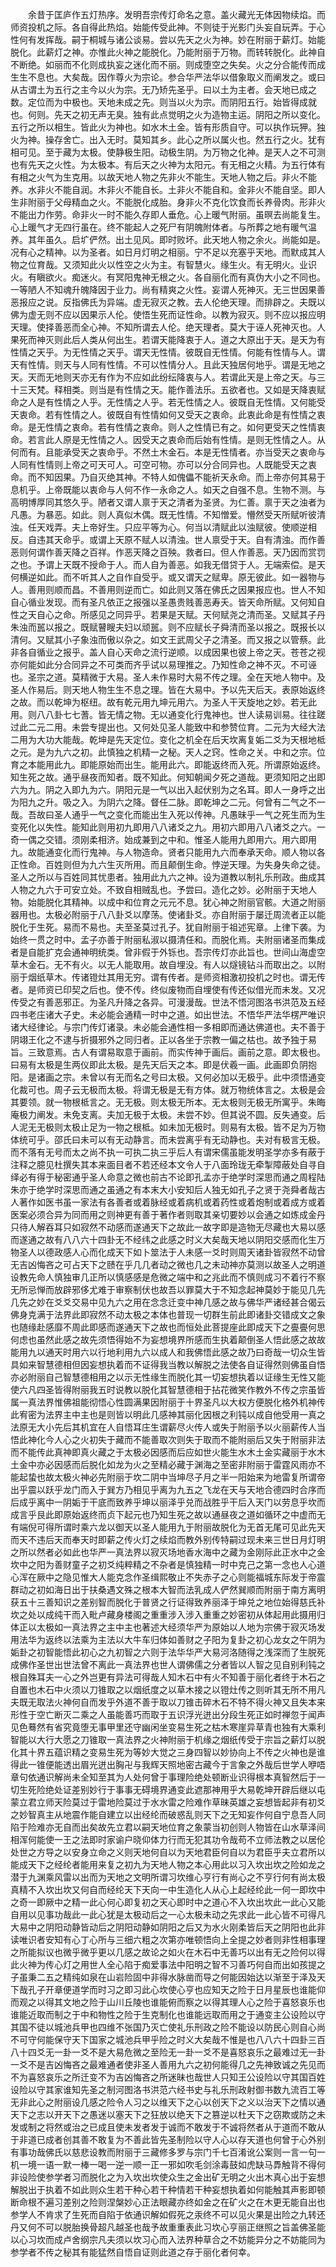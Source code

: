 <!-- { "loadSidebar": true } -->
　　余昔于匡庐作五灯热序。发明吾宗传灯命名之意。盖火藏光无体因物续焰。而师资投机之际。各自得此热焰。始能传受此神。不则徒于光影门头妄自玩弄。于心性何有发挥哉。嗣于桐城与诸公谈易。尝以先天之火为神。妙在附丽于薪灯。始能脱化。此薪灯之神。亦惟此火神之能脱化。乃能附丽于万物。而转转脱化。此神自不断绝。如丽而不化则成执妄之迷化而不丽。则成堕空之失矣。火之分合能传而成生生不息也。大矣哉。因作尊火为宗论。参合华严法华以借象取义而阐发之。或曰从古谓土为五行之主今以火为宗。无乃矫先圣乎。曰以土为主者。会天地已成之数。定位而为中极也。天地未成之先。则当以火为宗。而阴阳五行。始皆得成就也。何则。先天之初无声无臭。独有此点觉明之火为造物主运。阴阳之所以变化。五行之所以相生。皆此火为神也。如水木土金。皆有形质自守。可以执作玩狎。独火为神。操存舍亡。出入无时。莫知其乡。此心之所以属火也。然五行之火。犹有相可见。至于藏为太极。使静极生阳。动极生阴。为万物之化神。是天人之不可测也有先天之火性。为太极本。有后天之火神为太阳元。有无相之火精。为五行体有有相之火气为生克用。以故天地人物之先非火不能生。天地人物之后。非火不能养。水非火不能自润。木非火不能自长。土非火不能自和。金非火不能自坚。即人生非附丽于父母精血之火。不能脱化成胎。身非火不克化饮食而长养骨肉。形非火不能出力作劳。命非火一时不能久存即人垂危。心上暖气附丽。虽暝去尚能复生。心上暖气才无四行虽在。终不能起人之死尸有阴魄附体者。与所葬之地有暖气温养。其年虽久。启圹俨然。出土见风。即时败坏。此天地人物之余火。尚能如是。况有心之精神。以为圣者。如日月灯明之相丽。宁不足以充塞乎天地。而默成其人物之位育哉。又须知此火以性空之火为主。有智慧火。缘生火。有无明火。业识火。有瞋欲火。痴迷火。有冥阳鬼神无根之火。各自丽化而有真伪大小之不同也。一等陋人不知魂升魄降因于业力。尚有精爽之火性。妄谓人死神灭。无三世因果善恶报应之说。反指佛氏为异端。虚无寂灭之教。去人伦绝天理。而排辟之。夫既以佛为虚无则不应以因果示人伦。使悟生死而证性命。以教为寂灭。则不应以报应明天理。使择善恶而全心神。不知所谓去人伦。绝天理者。莫大于诬人死神灭也。人果死而神灭则此后人类从何出生。若谓天能降衷于人。道之大原出于天。是天为有性情之天乎。为无性情之天乎。谓天无性情。彼既自无性情。何能有性情与人。谓天有性情。则天与人同有性情。不可以性情分人。且此天独居何地乎。谓是无地之天。天而无地则天亦无有作为不应如此纷纭降衷与人。若谓此天是上帝之天。与三十三天梵。释相类。则当是有性情之天。能作善法乐。五欲者也。又如是天降衷赋命之人是有性情之人乎。无性情之人乎。若无性情之人。彼既自无性情。又何能受天衷命。若有性情之人。彼既自有性情如何又受天之衷命。此衷此命是有性情之衷命。是无性情之衷命。若有性情之衷命。则人之性情已有之。如何更受天之性情衷命。若言此人原是无性情之人。因受天之衷命而后始有性情。是则无性情之人。从何而有。且能承受天之衷命乎。不然土木金石。本是无性情者。亦当受天之衷命与人同有性情则上帝之可天可人。可空可物。亦可以分合同异也。人既能受天之衷命。而不知因果。乃自灭绝其神。不特人如傀儡不能祈天永命。而上帝亦何其易于息机乎。上帝既能以衷命与人何不作一永命之人。如天之自强不息。生物不测。与高明博厚同其悠久乎。陋者又谓人禀于天之清者为圣贤。为仁善。禀于天之浊者为凡愚。为暴恶。如此。则人真似木偶。既无性情。不知憎爱。懵然受天所赋听彼清浊。任天戏弄。夫上帝好生。只应平等为心。何当以清赋此以浊赋彼。使顺逆相反。自违其天命乎。或谓上天原不赋人以清浊。世人禀受于天。自有清浊。而作善恶则何谓作善天降之百祥。作恶天降之百殃。救者曰。但人作善恶。天乃因而赏罚之也。予谓上天既不授命于人。而人自为善恶。如我无借贷于人。无端索偿。是天何横逆如此。而不听其人之自作自受乎。或又谓天之赋卑。原无彼此。如一器物与人。善用则顺而昌。不善用则逆而亡。如此则又落在佛氏之因果报应也。世人不知自心循业发现。而有圣凡依正之报强以圣愚贵贱善恶寿夭。皆天命所赋。又何知自性之天自心之命。所感见之同异乎。若果是天赋。天何赋尧之清而圣。又赋其子丹朱浊而嚚以报之。既赋瞽瞍夫妇以顽嚚。则不应赋长子舜清而圣以报之。既报长以清何。又赋其小子象浊而傲以杂之。如文王武周父子之清圣。而又报之以管蔡。此非各自循业之报乎。盖人自心天命之流行逆顺。以成因果也彼上帝之天。苍苍之视亦何能如此分合同异之不可类而齐乎试以易理推之。乃知性命之神不灭。不可诬也。圣宗之道。莫精微于大易。圣人未作易时大易不传之理。全在天地人物中。及圣人作易后。则天地人物生生不息之理。皆在大易中。予以先天后天。表原始返终之故。而以乾坤为枢纽。故有乾元用九坤元用六。为圣人干天旋地之妙。若无此用。则八八卦七七蓍。皆无情之物。无以通变化行鬼神也。世人读易训易。往往蹉过此二元二用。未尝专提出也。又何处见圣人能致中和参赞位育。二元为大经大法二用为大功大能哉。乾坤是先天定位。变化之机全在后天坎离复姤二爻为天根地柢之元。是为九六之初。此慎独之机精一之秘。天人之窍。性命之关。中和之宗。位育之本能用此九。即能原始而出生。能用此六。即能返终而入死。所谓原始返终。知生死之故。通乎昼夜而知者。既不知此。何知朝闻夕死之道哉。更须知阳之出即六为九。阴之入即九为六。阴阳元是一气以出入起伏别为之名耳。即人一身呼之出为阳九之升。吸之入。为阴六之降。督任二脉。即乾坤之二元。何曾有二气之不一哉。吾故曰圣人通乎一气之变化而能出生入死以传神。凡愚昧乎一气之死生而为生变死化以失性。能知此则用初九即用八八诸爻之九。用初六即用八八诸爻之六。一奇一偶之交错。须刚柔相济。始成兼到之中和。惟圣人能用九即用六。用六即用九。故能通变化而行鬼神。与人物造命。贤者只能用九六而奉承天命。顺人物以各正性命。百姓则但为九六生灭所用。而且颠倒生命。悖逆天理。为失身失命之徒。圣人之所以与百姓同其忧患者。独用此九六之神。设为道教以制礼乐刑政。曲成其人物之九六于可安立处。不致自相贼乱也。予尝曰。造化之妙。必附丽于天地人物。始能脱化其精神。以成中和位育之元元不息。犹心神之附丽官骸。大道之附丽器用也。太极必附丽于八八卦爻以摩荡。使诸卦爻。亦自附丽于屡迁周流者正以能脱化于生死。易而不易也。夫至圣莫过孔子。犹自附丽于祖述宪章。上律下袭。为始终一贯之时中。孟子亦善于附丽私淑以摄清任和。而脱化焉。夫附丽诸圣而集成者是自能扩克会通神明统类。曾非假于外铄也。吾宗传灯亦此旨也。世间山海虚空草木金石。无不有火。以无人能取用。故自埋没。有人以燧镜钻斗而取出之。以附丽于烟纸草木。传诸镫灶其用无穷。谓有传者。是师资相激初投机之时也。谓无传者。是师资已印契之后也。使不传。终似废物而自埋使有传还似借光而未发。又况传受之有善恶邪正。为圣凡升降之各异。可漫漫哉。世法不悟河图洛书洪范及五经四书老庄诸大子史。未必能会通精一时中之道。如出世法。不悟华严法华楞严唯识诸大经律论。与宗门传灯诸录。未必能会通性相一多相即而通达佛道也。夫不善于阴翊王化之不逮与折摄邪外之同归者。正以各坐于宗教一偏之枯也。故予独于易旨。三致意焉。古人有谓易取意于画前。而实传神于画后。画前之意。即太极也。曰易有太极是生两仪即此太极。是先天后天之本。即是伏羲一画。此画即负阴抱阳。是诸画之宗。未曾以有无而名之号曰太极。又何必加以无极乎。此中须悟通变化裁可也。周子云无极而太极。将谓无极是无有方体。就万物统体言之。太极是会其要领。就一物根柢言之。无无极。则太极无所本。无太极则无极无所寓乎。朱晦庵极力阐发。未免支离。夫加无极于太极。未尝不妙。但其说不圆。反失通变。后人泥无无极则太极止足为一物之根柢。如未加无极时。则易有太极。皆不足为万物体统可乎。邵氏曰未可以有无动静言。而未尝离乎有无动静也。夫对有极言无极。而不落有无号而太之尚不执一可执二执三乎后人有谓宋儒虽能发明圣学亦多有蔽于注释之臆见杜撰失其本来面目者不若还经本文令人于八面玲珑无牵掣障蔽处自寻自绎必有得于秘密通乎圣人命意之微也前古不论即孔孟亦于绝学时深思而通之周程陆朱亦于绝学时深思而通之虽通之有本末大小安知后人独无如孔子之贤于尧舜者哉古人著作如医书虽一家法有各善者或着脉经或着病机或着药性或着炮制或着成方或着医案必须合异为同而用之则神更有善于著作者则取其亲切要妙以会通之如炼成金丹只待人解吞耳只如寂然不动感而遂通天下之故此一故字即是造物无尽藏也大易以感而遂通之故有八八六十四卦无不经纬之此感之时义大矣哉天地以阴阳交感而化生万物圣人以德政感人心而化成天下如卜筮法于人未感一爻时则周天诸卦皆寂然不动曾无吉凶悔吝之可占天下之赜在乎几几者动之微也几之未动神亦莫测以故圣人之明道设教先命人慎独审几正所以慎感感是危微之端中和之兆此而不慎则成习不着行不察无所忌惮而放辟邪侈尤难于审察制伏也故吾以罪莫大于不知念起神莫妙于能见几先几先之妙在爻爻交易中见九六之用在念念迁变中神几感之故与佛华严诸经甚合偈云佛身克满于法界此即寂然不动太极之本体也普现一切群生前此即诸卦交错成文之象也随缘赴感靡不周此即感而遂通天下之故也而恒处此菩提座此即成天下之亹亹何思何虑也虽然此感之故先须悟得始不为妄想境界所感而生执着颠倒圣人悟此感之故故能用九以通天时用六以行地利用九六以成人和我佛悟此感之故乃曰奇哉一切众生皆具如来智慧德相但因妄想执着而不证得我当教以解脱之法使各自证得然则佛虽自悟亦必附丽自己智慧德相用之以示无性缘生而脱化其一切妄想执着以证缘生无性又能使六凡四圣皆得附丽我五时说教以脱化其智慧德相于拈花微笑作教外不传之宗虽皆属一真法界惟佛祖能彻悟心性圆满果因附丽于十界圣凡以大权方便脱化格外机神传此宥密为法界主中主也是则皆以明此几感神其丽化因根之利钝以成自他受用一真之法原无大小先后其机宜在人自悟耳庄生谓薪尽火传人或失于附丽予以火丽薪传人当悟此神化今人心之火初失于藏而不能善取次则失于取而不能附丽后又失于附丽非法而不能传此真神即真火藏之于太极必因感而后应如世火能生水木土金实藏丽于水木土金中亦必因感而后脱化如龙为火之至精必藏于渊海之至密非附丽于雷霆风雨亦不能起蛰也故太极火神必先附丽于坎二阴中当坤尽子月之半一阳始来为地雷复所谓帝出乎震以跃乎龙门而入于巽方乃相见乎离为九五之飞龙在天与天地合德四时合序而后成乎离中一阴姤于干底而致养乎坤以丽泽乎兑而战胜乎干后入天门以劳息乎坎而成言乎艮此即原始返终而贞下起元也乃知生死之故以通昼夜之道如循环之中虚而无有端倪可得所谓时乘六龙以御天以圣人能用九于附丽故脱化为无首无尾可见此先天而天不违后天而奉天时即薪之传火灯之续焰而教外别传特嗣过现未来三世日月灯明之所以然者必如此也华严一真法界以寂灭场地香水海中之藏为金刚际此正水中之金坎中之阳为善财童子之初爻纯粹精之不杂者是慎独精一时中克己之第一念也人心道心浑在厥中之隐见惟大人能克念作圣缉熙敬止不失赤子之心则能福城东际发于帝震群动之初如海日出于扶桑遇文殊之根本大智而法乳成人俨然巽顺而附丽于南方离明获五十三善知识之差别智而脱化于普贤之行证得致养丽泽于坤兑之地位始得慈氏补坎之处以成纯干而入毗卢藏身楼阁之重重涉入涉入重重之妙密初从体起用此摄用归体正以太极如一真法界之主中主也著述大经须华严为原始以人地为宗佛于寂灭场发用法华为返终以法乘为主法以大牛车归体如善财之子阳为复卦之初心龙女之午阴为姤卦之初智能悟此初心之九初智之六则于法华华严大易河洛随得之浅深而了生脱死成佛作圣世出世法曾不离此一真法界也世人谓佛儒之分者皆以人智之见自别利钝之根自殊耳夫一心之外岂更有异法可得哉人知木石中有火不知善于丽化者终于木石之自置也木石中火须以刀锥取之以烟纸度之以草木接之以镫灶传之则听其无所不用凡夫既无取法火神何自而发乎外道不善于取以刀锥击碎木石不特不得火神又且失本来形性于空亡断灭二乘之人虽能善巧而取于五识浮光迸出分段生死正如时禅忽于闻声见色蓦然有省究竟堕无事甲里还守幽闲坐变易生死之枯木寒崖异草青也独有大乘利智能以大行大愿之刀锥取一真法界之火神附丽于机缘之烟纸传受于宗旨之薪灯以脱化其十界五蕴识精之变易生死为等妙大觉之三身四智以妙协向上不传之火神也是谁得此一锥便能透出眉光迸出胸卍与我辉天照地密古藏今于言象之外哉后世学人咿唔章句依通识解尚未全知至其为人处何曾于事理险绝处顿断业识得根本真智然后于一切生死险绝处证差别妙行于事事无碍境界通变此遮那神用乎大易乾坤开辟后继以屯蒙立君立师天险莫过于雷地险莫过于水水雷之险难作草昧英雄之妄想皆起非有初爻之妙智真主从地震作能自建立以出经纶而破惑乱则天下之无知妄作何自宁息吾人同陷于险难亦无自而出矣故先立君以嗣天地位育之象蒙当初创则人物皆在山水草泽间相浑何能使一王之法即时家谕户晓仰体力行而无犯其功令哉苟不立师法教之以居伦处世之方导之以安身立命之义则天地何自以为天地君臣何自以为君臣乎夫立君所以能成天下之经纶者能用来复之初九为天地人物之本心用此以习入坎出坎之险如龙之潜于九渊乘风雷以出而为天地之文明所谓习坎维心亨行有尚心之不亨行何有尚太极真精不入坎出坎又何自而经纶天下天向一中生造化人从心上起经纶此一何一即坎中之奇一即厥中之精一此心何心即复初之天心即时中之道心不入坎出坎此一此心又能自用以见事功哉此一此心犹是太极动后之一心太极未动之先求此一此心皆不可得凡大易中之阴阳动静皆动后之阴阳动静如阴阳之后又为水火刚柔皆后天之阴阳也此非读唯识者安知有心丁心所与三细六粗之次第亦唯顿悟向上全提之妙者则非性相事理之所能拟议也微乎微乎更以几感之故论之如火在木石中无善巧以出有无之险何以得此火神为传心灯之用世人全心陷于痴爱事法中阳明之智不习善巧何自而出如孩提之子虽秉二五之精纯如泉在山岩险固中非得水脉凿而导之何能因始达以渐至于泽及天下哉孔子开章便道学而时习之即习此心坎使心亨也应知天之险于日月星辰也谁能仰而观之以得其文地之险于山川丘陵也谁能俯而察之以得其理人心之险于喜怒哀乐也谁能近取而制之于中和物性之险于生克制化也谁能远取而用之于通变主公设险以守其国不徒以城池兵甲也四维不张国乃灭亡使礼乐刑政之险不能设以防民心则自心尚不可守何能保守天下国家之城池兵甲乎险之时义大矣哉不惟是也八八六十四卦三百八十四爻无一卦一爻不是大易危微之至险无一卦一爻不是喜怒哀乐之最难过无一卦一爻不是吉凶悔吝之最难通者使非圣人善用九六之初何能得几之先神致诚之先见而不为喜怒哀乐之所迁变不为吉凶悔吝之所迷昧也哉世人只知王公设险以守其国百姓设险以守其家谁知先圣之制河图洛书洪范六经书史与礼乐刑政射御书数九流百工等无非此心之附丽设几感之险令人习之以维天下之心以创天下之义以治天下之情以通天下之志以开天下之愚迷以塞天下之狂放以绝天下之篡逆以杜天下之窃欺或防之未发或制之将然或治之已成且使未发者发于诚而不敢发于不诚将然者从于道而不敢从于非道已成者创其善不敢复为不善此皆先圣制险以守人心以存天道也何曾于心外别有事功哉佛氏以慈悲设教而附丽于三藏修多罗与宗门千七百淆讹公案则一言一句一机一境一语一默一棒一喝一逆一顺一正一邪如吹毛剑涂毒鼓如虎缺马馵触背不得何非设险使参学者习而脱化之为入坎出坎使众生之金出矿无明之火出木真心出于妄想解脱出于执着不如此则众生若干种心若干种情若干种妄想执着如何能触其声影即顿断命根不遍习差别之险则涅槃妙心正法眼藏亦终如金之在矿火之在木更无能自出也参学人不肯求了生死而自陷于依通识解如假死之汞终不可以见火果是出险之九转还丹又何不可以脱胎换骨超凡越圣也哉予故重重表此习坎心亨丽正继照之旨盖佛圣能以心习坎而成卢舍纲宗凡夫须以坎习心而入法界种草合之不妨能异分之不妨能同为参学者不传之秘其有能猛然自悟自证则此道之存于丽化者何幸。
